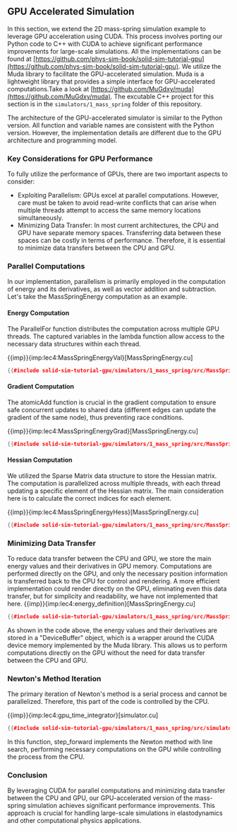 ## GPU Accelerated Simulation
In this section, we extend the 2D mass-spring simulation example to leverage GPU acceleration using CUDA. This process involves porting our Python code to C++ with CUDA to achieve significant performance improvements for large-scale simulations. 
All the implementations can be found at [https://github.com/phys-sim-book/solid-sim-tutorial-gpu](https://github.com/phys-sim-book/solid-sim-tutorial-gpu).
We utilize the Muda library to facilitate the GPU-accelerated simulation. Muda is a lightweight library that provides a simple interface for GPU-accelerated computations.Take a look at [https://github.com/MuGdxy/muda](https://github.com/MuGdxy/muda).
The excutable C++ project for this section is in the `simulators/1_mass_spring` folder of this repository.

The architecture of the GPU-accelerated simulator is similar to the Python version. All function and variable names are consistent with the Python version. However, the implementation details are different due to the GPU architecture and programming model.

### Key Considerations for GPU Performance
To fully utilize the performance of GPUs, there are two important aspects to consider:
- Exploiting Parallelism: GPUs excel at parallel computations. However, care must be taken to avoid read-write conflicts that can arise when multiple threads attempt to access the same memory locations simultaneously.
- Minimizing Data Transfer: In most current architectures, the CPU and GPU have separate memory spaces. Transferring data between these spaces can be costly in terms of performance. Therefore, it is essential to minimize data transfers between the CPU and GPU.

### Parallel Computations
In our implementation, parallelism is primarily employed in the computation of energy and its derivatives, as well as vector addition and subtraction. Let's take the MassSpringEnergy computation as an example. 

#### Energy Computation
The ParallelFor function distributes the computation across multiple GPU threads. The captured variables in the lambda function allow access to the necessary data structures within each thread.

{{imp}}{imp:lec4:MassSpringEnergyVal}[MassSpringEnergy.cu]
```cpp
{{#include solid-sim-tutorial-gpu/simulators/1_mass_spring/src/MassSpringEnergy.cu:val}}
```

#### Gradient Computation
The atomicAdd function is crucial in the gradient computation to ensure safe concurrent updates to shared data (different edges can update the gradient of the same node), thus preventing race conditions.

{{imp}}{imp:lec4:MassSpringEnergyGrad}[MassSpringEnergy.cu]
```cpp
{{#include solid-sim-tutorial-gpu/simulators/1_mass_spring/src/MassSpringEnergy.cu:grad}}
```
#### Hessian Computation
We utilized the Sparse Matrix data structure to store the Hessian matrix. The computation is parallelized across multiple threads, with each thread updating a specific element of the Hessian matrix. The main consideration here is to calculate the correct indices for each element.

{{imp}}{imp:lec4:MassSpringEnergyHess}[MassSpringEnergy.cu]
```cpp
{{#include solid-sim-tutorial-gpu/simulators/1_mass_spring/src/MassSpringEnergy.cu:hess}}
```
### Minimizing Data Transfer
To reduce data transfer between the CPU and GPU, we store the main energy values and their derivatives in GPU memory. Computations are performed directly on the GPU, and only the necessary position information is transferred back to the CPU for control and rendering. A more efficient implementation could render directly on the GPU, eliminating even this data transfer, but for simplicity and readability, we have not implemented that here.
{{imp}}{imp:lec4:energy_definition}[MassSpringEnergy.cu]
```cpp
{{#include solid-sim-tutorial-gpu/simulators/1_mass_spring/src/MassSpringEnergy.cu:definition}}
```
As shown in the code above, the energy values and their derivatives are stored in a "DeviceBuffer" object, which is a wrapper around the CUDA device memory implemented by the Muda library. This allows us to perform computations directly on the GPU without the need for data transfer between the CPU and GPU.

### Newton's Method Iteration
The primary iteration of Newton's method is a serial process and cannot be parallelized. Therefore, this part of the code is controlled by the CPU.

{{imp}}{imp:lec4:gpu_time_integrator}[simulator.cu]
```cpp
{{#include solid-sim-tutorial-gpu/simulators/1_mass_spring/src/simulator.cu:step_forward}}
```
In this function, step_forward implements the Newton method with line search, performing necessary computations on the GPU while controlling the process from the CPU.

### Conclusion
By leveraging CUDA for parallel computations and minimizing data transfer between the CPU and GPU, our GPU-accelerated version of the mass-spring simulation achieves significant performance improvements. This approach is crucial for handling large-scale simulations in elastodynamics and other computational physics applications.